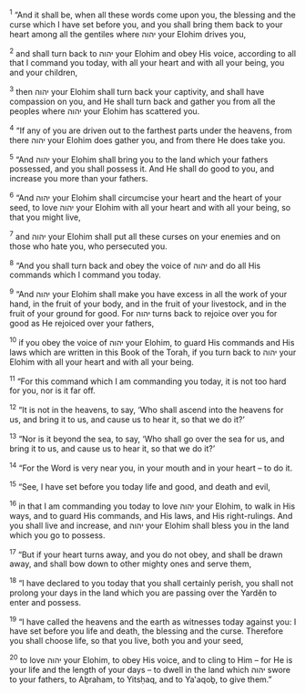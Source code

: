 <sup>1</sup> “And it shall be, when all these words come upon you, the blessing and the curse which I have set before you, and you shall bring them back to your heart among all the gentiles where יהוה your Elohim drives you,

<sup>2</sup> and shall turn back to יהוה your Elohim and obey His voice, according to all that I command you today, with all your heart and with all your being, you and your children,

<sup>3</sup> then יהוה your Elohim shall turn back your captivity, and shall have compassion on you, and He shall turn back and gather you from all the peoples where יהוה your Elohim has scattered you.

<sup>4</sup> “If any of you are driven out to the farthest parts under the heavens, from there יהוה your Elohim does gather you, and from there He does take you.

<sup>5</sup> “And יהוה your Elohim shall bring you to the land which your fathers possessed, and you shall possess it. And He shall do good to you, and increase you more than your fathers.

<sup>6</sup> “And יהוה your Elohim shall circumcise your heart and the heart of your seed, to love יהוה your Elohim with all your heart and with all your being, so that you might live,

<sup>7</sup> and יהוה your Elohim shall put all these curses on your enemies and on those who hate you, who persecuted you.

<sup>8</sup> “And you shall turn back and obey the voice of יהוה and do all His commands which I command you today.

<sup>9</sup> “And יהוה your Elohim shall make you have excess in all the work of your hand, in the fruit of your body, and in the fruit of your livestock, and in the fruit of your ground for good. For יהוה turns back to rejoice over you for good as He rejoiced over your fathers,

<sup>10</sup> if you obey the voice of יהוה your Elohim, to guard His commands and His laws which are written in this Book of the Torah, if you turn back to יהוה your Elohim with all your heart and with all your being.

<sup>11</sup> “For this command which I am commanding you today, it is not too hard for you, nor is it far off.

<sup>12</sup> “It is not in the heavens, to say, ‘Who shall ascend into the heavens for us, and bring it to us, and cause us to hear it, so that we do it?’

<sup>13</sup> “Nor is it beyond the sea, to say, ‘Who shall go over the sea for us, and bring it to us, and cause us to hear it, so that we do it?’

<sup>14</sup> “For the Word is very near you, in your mouth and in your heart – to do it.

<sup>15</sup> “See, I have set before you today life and good, and death and evil,

<sup>16</sup> in that I am commanding you today to love יהוה your Elohim, to walk in His ways, and to guard His commands, and His laws, and His right-rulings. And you shall live and increase, and יהוה your Elohim shall bless you in the land which you go to possess.

<sup>17</sup> “But if your heart turns away, and you do not obey, and shall be drawn away, and shall bow down to other mighty ones and serve them,

<sup>18</sup> “I have declared to you today that you shall certainly perish, you shall not prolong your days in the land which you are passing over the Yardĕn to enter and possess.

<sup>19</sup> “I have called the heavens and the earth as witnesses today against you: I have set before you life and death, the blessing and the curse. Therefore you shall choose life, so that you live, both you and your seed,

<sup>20</sup> to love יהוה your Elohim, to obey His voice, and to cling to Him – for He is your life and the length of your days – to dwell in the land which יהוה swore to your fathers, to Aḇraham, to Yitsḥaq, and to Ya‛aqoḇ, to give them.”

